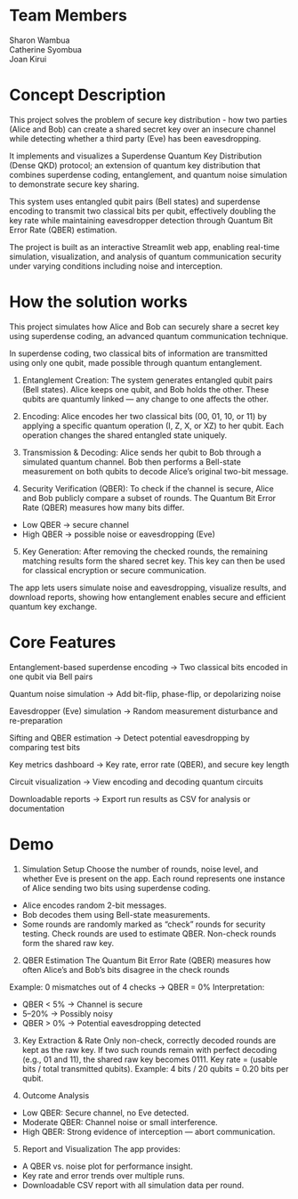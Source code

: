 # Team Members
Sharon Wambua  
Catherine Syombua  
Joan Kirui  

# Concept Description
This project solves the problem of secure key distribution - how two parties (Alice and Bob) can create a shared secret key over an insecure channel while detecting whether a third party (Eve) has been eavesdropping.

It implements and visualizes a Superdense Quantum Key Distribution (Dense QKD) protocol; an  extension of quantum key distribution that combines superdense coding, entanglement, and quantum noise simulation to demonstrate secure key sharing.

This system uses entangled qubit pairs (Bell states) and superdense encoding to transmit two classical bits per qubit, effectively doubling the key rate while maintaining eavesdropper detection through Quantum Bit Error Rate (QBER) estimation.

The project is built as an interactive Streamlit web app, enabling real-time simulation, visualization, and analysis of quantum communication security under varying conditions including noise and interception.

# How the solution works
This project simulates how Alice and Bob can securely share a secret key using superdense coding, an advanced quantum communication technique.

In superdense coding, two classical bits of information are transmitted using only one qubit, made possible through quantum entanglement.

1. Entanglement Creation:
The system generates entangled qubit pairs (Bell states). Alice keeps one qubit, and Bob holds the other. These qubits are quantumly linked — any change to one affects the other.

2. Encoding:
Alice encodes her two classical bits (00, 01, 10, or 11) by applying a specific quantum operation (I, Z, X, or XZ) to her qubit. Each operation changes the shared entangled state uniquely.

3. Transmission & Decoding:
Alice sends her qubit to Bob through a simulated quantum channel. Bob then performs a Bell-state measurement on both qubits to decode Alice’s original two-bit message.

4. Security Verification (QBER):
To check if the channel is secure, Alice and Bob publicly compare a subset of rounds. The Quantum Bit Error Rate (QBER) measures how many bits differ.
* Low QBER → secure channel
* High QBER → possible noise or eavesdropping (Eve)

5. Key Generation:
After removing the checked rounds, the remaining matching results form the shared secret key. This key can then be used for classical encryption or secure communication.

The app lets users simulate noise and eavesdropping, visualize results, and download reports, showing how entanglement enables secure and efficient quantum key exchange.


# Core Features
Entanglement-based superdense encoding
→ Two classical bits encoded in one qubit via Bell pairs

Quantum noise simulation
→ Add bit-flip, phase-flip, or depolarizing noise

Eavesdropper (Eve) simulation
→ Random measurement disturbance and re-preparation

Sifting and QBER estimation
→ Detect potential eavesdropping by comparing test bits

Key metrics dashboard
→ Key rate, error rate (QBER), and secure key length

Circuit visualization
→ View encoding and decoding quantum circuits

Downloadable reports
→ Export run results as CSV for analysis or documentation

# Demo
1. Simulation Setup
Choose the number of rounds, noise level, and whether Eve is present on the app. Each round represents one instance of Alice sending two bits using superdense coding.
* Alice encodes random 2-bit messages.
* Bob decodes them using Bell-state measurements.
* Some rounds are randomly marked as “check” rounds for security testing.
	Check rounds are used to estimate QBER.
	Non-check rounds form the shared raw key.

2. QBER Estimation
The Quantum Bit Error Rate (QBER) measures how often Alice’s and Bob’s bits disagree in the check rounds

Example: 0 mismatches out of 4 checks → QBER = 0%
Interpretation:
* QBER < 5% → Channel is secure
* 5–20% → Possibly noisy
* QBER > 0% → Potential eavesdropping detected

3. Key Extraction & Rate
Only non-check, correctly decoded rounds are kept as the raw key.
If two such rounds remain with perfect decoding (e.g., 01 and 11), the shared raw key becomes 0111.
Key rate = (usable bits / total transmitted qubits).
Example: 4 bits / 20 qubits = 0.20 bits per qubit.

4. Outcome Analysis
* Low QBER: Secure channel, no Eve detected.
* Moderate QBER: Channel noise or small interference.
* High QBER: Strong evidence of interception — abort communication.

5. Report and Visualization
The app provides:
* A QBER vs. noise plot for performance insight.
* Key rate and error trends over multiple runs.
* Downloadable CSV report with all simulation data per round.


